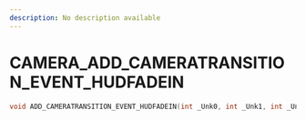 ```yaml
---
description: No description available 
---
```


# CAMERA\_ADD_CAMERATRANSITION_EVENT_HUDFADEIN

```cpp
void ADD_CAMERATRANSITION_EVENT_HUDFADEIN(int _Unk0, int _Unk1, int _Unk2, int _Unk3);
```